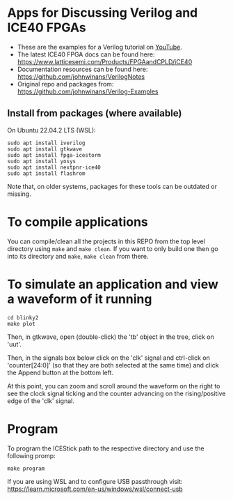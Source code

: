 # Apps for Discussing Verilog and ICE40 FPGAs

- These are the examples for a Verilog tutorial on [YouTube](https://www.youtube.com/playlist?list=PL3by7evD3F52On-ws9pcdQuEL-rYbNNFB).
- The latest ICE40 FPGA docs can be found here: https://www.latticesemi.com/Products/FPGAandCPLD/iCE40
- Documentation resources can be found here: https://github.com/johnwinans/VerilogNotes
- Original repo and packages from: https://github.com/johnwinans/Verilog-Examples

## Install from packages (where available)

On Ubuntu 22.04.2 LTS (WSL):

```
sudo apt install iverilog
sudo apt install gtkwave
sudo apt install fpga-icestorm
sudo apt install yosys
sudo apt install nextpnr-ice40
sudo apt install flashrom
```

Note that, on older systems, packages for these tools can be outdated or missing.

# To compile applications

You can compile/clean all the projects in this REPO from the top level directory
using `make` and `make clean`.  If you want to only build one then go into its
directory and `make`, `make clean` from there.

# To simulate an application and view a waveform of it running 

```
cd blinky2
make plot
```

Then, in gtkwave, open (double-click) the 'tb' object in the tree, click on 'uut'. 

Then, in the signals box below click on the 'clk' signal and ctrl-click on 'counter[24:0]'
(so that they are both selected at the same time) and click the Append button at the 
bottom left.  

At this point, you can zoom and scroll around the waveform on the right to see the 
clock signal ticking and the counter advancing on the rising/positive edge of 
the 'clk' signal.

# Program

To program the ICEStick path to the respective directory and use the following promp:

```
make program
```


If you are using WSL and to configure USB passthrough visit: 
https://learn.microsoft.com/en-us/windows/wsl/connect-usb
